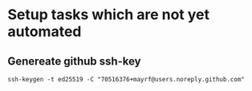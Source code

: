 # Setup tasks which are not yet automated

## Genereate github ssh-key

```
ssh-keygen -t ed25519 -C "70516376+mayrf@users.noreply.github.com"
```
